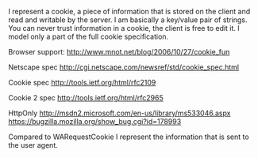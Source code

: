 I represent a cookie, a piece of information that is stored on the client and read and writable by the server. I am basically a key/value pair of strings.
You can never trust information in a cookie, the client is free to edit it.
I model only a part of the full cookie specification.

Browser support:
http://www.mnot.net/blog/2006/10/27/cookie_fun

Netscape spec
http://cgi.netscape.com/newsref/std/cookie_spec.html

Cookie spec
http://tools.ietf.org/html/rfc2109

Cookie 2 spec
http://tools.ietf.org/html/rfc2965

HttpOnly
http://msdn2.microsoft.com/en-us/library/ms533046.aspx
https://bugzilla.mozilla.org/show_bug.cgi?id=178993

Compared to WARequestCookie I represent the information that is sent to the user agent.